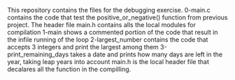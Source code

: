 This repository contains the files for the debugging exercise.
0-main.c contains the code that test the positive_or_negative() function from previous project. The header file main.h contains alls the local modules for compilation
1-main shows a commented portion of the code that result in the infile running of the loop
2-largest_number contains the code that accepts 3 integers and print the largest among them
3-print_remaining_days takes a date and prints how many days are left in the year, taking leap years into account
main.h is the local header file that decalares all the function in the compilling.

